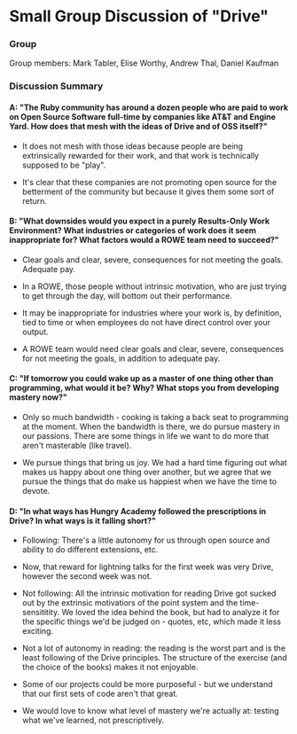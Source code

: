 # Small Group Discussion of "Drive"

### Group

Group members: Mark Tabler, Elise Worthy, Andrew Thal, Daniel Kaufman

### Discussion Summary

#### A: "The Ruby community has around a dozen people who are paid to work on Open Source Software full-time by companies like AT&T and Engine Yard. How does that mesh with the ideas of Drive and of OSS itself?"

- It does not mesh with those ideas because people are being extrinsically rewarded for their work, and that work is technically supposed to be "play".

- It's clear that these companies are not promoting open source for the betterment of the community but because it gives them some sort of return.

#### B: "What downsides would you expect in a purely Results-Only Work Environment? What industries or categories of work does it seem inappropriate for? What factors would a ROWE team need to succeed?"

- Clear goals and clear, severe, consequences for not meeting the goals. Adequate pay.

- In a ROWE, those people without intrinsic motivation, who are just trying to get through the day, will bottom out their performance.

- It may be inappropriate for industries where your work is, by definition, tied to time or when employees do not have direct control over your output.

- A ROWE team would need clear goals and clear, severe, consequences for not meeting the goals, in addition to adequate pay.

#### C: "If tomorrow you could wake up as a master of one thing other than programming, what would it be? Why? What stops you from developing mastery now?"

- Only so much bandwidth - cooking is taking a back seat to programming at the moment. When the bandwidth is there, we do pursue mastery in our passions. There are some things in life we want to do more that aren't masterable (like travel).

- We pursue things that bring us joy. We had a hard time figuring out what makes us happy about one thing over another, but we agree that we pursue the things that do make us happiest when we have the time to devote.

#### D: "In what ways has Hungry Academy followed the prescriptions in Drive? In what ways is it falling short?"

- Following: There's a little autonomy for us through open source and ability to do different extensions, etc.

- Now, that reward for lightning talks for the first week was very Drive, however the second week was not.

- Not following: All the intrinsic motivation for reading Drive got sucked out by the extrinsic motivatiors of the point system and the time-sensititity. We loved the idea behind the book, but had to analyze it for the specific things we'd be judged on - quotes, etc, which made it less exciting.

- Not a lot of autonomy in reading: the reading is the worst part and is the least following of the Drive principles. The structure of the exercise (and the choice of the books) makes it not enjoyable.

- Some of our projects could be more purposeful - but we understand that our first sets of code aren't that great.

- We would love to know what level of mastery we're actually at: testing what we've learned, not prescriptively.